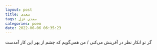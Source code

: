 ```yaml
---
layout: post
title: سعدی
tags: سعدی غزل
categories: poem
date: 2022-06-06 06:35:23
---
```


گر تو انکار نظر در آفرینش می‌کنی / من همی‌گویم که چشم از بهر این کار آمدست
